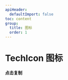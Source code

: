 ```yaml
---
apiHeader:
  defaultImport: false
toc: content
group:
  title: 图标
  order: 1
---
```


# TechIcon 图标

**点击复制**

<code src="./demos/index.tsx"></code>
